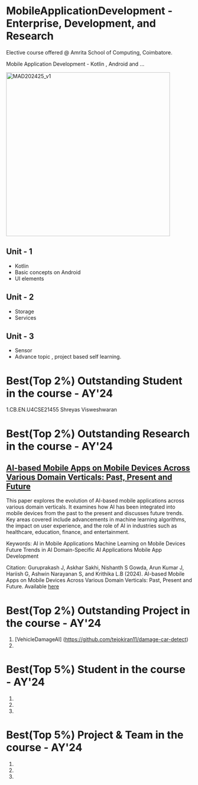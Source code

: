 # MobileApplicationDevelopment - Enterprise, Development,  and  Research

Elective course offered @ Amrita School of Computing, Coimbatore. 

Mobile Application Development - Kotlin , Android and ...

<img width="443" alt="MAD202425_v1" src="https://github.com/user-attachments/assets/67abf26a-7874-407f-802d-0c398734f6a7">


## Unit - 1
- Kotlin
- Basic concepts on Android 
- UI elements 

## Unit - 2
- Storage
- Services 

## Unit - 3
- Sensor
- Advance topic , project based self learning. 
  
# Best(Top 2%) Outstanding Student in the course - AY'24  
1.CB.EN.U4CSE21455 	Shreyas Visweshwaran

# Best(Top 2%) Outstanding Research in the course - AY'24  
## [AI-based Mobile Apps on Mobile Devices Across Various Domain Verticals: Past, Present and Future](https://papers.ssrn.com/sol3/papers.cfm?abstract_id=5002541)

This paper explores the evolution of AI-based mobile applications across various domain verticals. It examines how AI has been integrated into mobile devices from the past to the present and discusses future trends. Key areas covered include advancements in machine learning algorithms, the impact on user experience, and the role of AI in industries such as healthcare, education, finance, and entertainment.

Keywords:
AI in Mobile Applications
Machine Learning on Mobile Devices
Future Trends in AI
Domain-Specific AI Applications
Mobile App Development

Citation:
Guruprakash J, Askhar Sakhi, Nishanth S Gowda, Arun Kumar J, Hariish G, Ashwin Narayanan S, and Krithika L.B (2024). AI-based Mobile Apps on Mobile Devices Across Various Domain Verticals: Past, Present and Future. Available [here](https://papers.ssrn.com/sol3/papers.cfm?abstract_id=5002541)

# Best(Top 2%) Outstanding Project in the course - AY'24  
1. [VehicleDamageAI] (https://github.com/tejokiran11/damage-car-detect)
2. 

# Best(Top 5%) Student in the course - AY'24 
1. 
2.
3.

# Best(Top 5%) Project & Team in the course - AY'24 
1.
2.
3.


